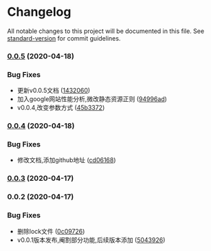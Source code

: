 # Changelog

All notable changes to this project will be documented in this file. See [standard-version](https://github.com/conventional-changelog/standard-version) for commit guidelines.

### [0.0.5](https://github.com/SummerJoan3/web-scouter/compare/v0.0.4...v0.0.5) (2020-04-18)


### Bug Fixes

* 更新v0.0.5文档 ([1432060](https://github.com/SummerJoan3/web-scouter/commit/1432060b3287e109ebff4990505b79078e1cb66a))
* 加入google网站性能分析,微改静态资源正则 ([94996ad](https://github.com/SummerJoan3/web-scouter/commit/94996ad9889c5dc715531a4228187092bcc1f6ae))
* v0.0.4,改变参数方式 ([45b3372](https://github.com/SummerJoan3/web-scouter/commit/45b337285342c42effb5c94afc9b3351b33b4ec6))

### [0.0.4](https://github.com/SummerJoan3/web-scouter/compare/v0.0.3...v0.0.4) (2020-04-18)


### Bug Fixes

* 修改文档,添加github地址 ([cd06168](https://github.com/SummerJoan3/web-scouter/commit/cd06168735ddfd072f4abb7ffbad2e43894c1c33))

### [0.0.3](https://github.com/SummerJoan3/web-scouter/compare/v0.0.2...v0.0.3) (2020-04-17)

### 0.0.2 (2020-04-17)


### Bug Fixes

* 删除lock文件 ([0c09726](https://github.com/SummerJoan3/web-scouter/commit/0c09726dd787e09493d9d13231a71c313c7139ff))
* v0.0.1版本发布,阉割部分功能,后续版本添加 ([5043926](https://github.com/SummerJoan3/web-scouter/commit/5043926d16f315c6152aa12d7dbaee90a5eba45d))
